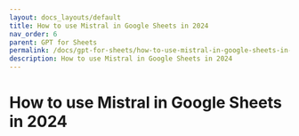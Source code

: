 ```yaml
---
layout: docs_layouts/default
title: How to use Mistral in Google Sheets in 2024
nav_order: 6
parent: GPT for Sheets
permalink: /docs/gpt-for-sheets/how-to-use-mistral-in-google-sheets-in-2024
description: How to use Mistral in Google Sheets in 2024
---
```


# How to use Mistral in Google Sheets in 2024
